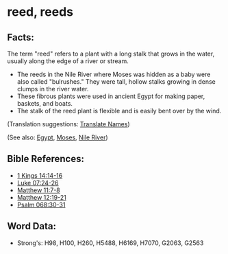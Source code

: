 # reed, reeds #

## Facts: ##

The term "reed" refers to a plant with a long stalk that grows in the water, usually along the edge of a river or stream.

* The reeds in the Nile River where Moses was hidden as a baby were also called "bulrushes." They were tall, hollow stalks growing in dense clumps in the river water.
* These fibrous plants were used in ancient Egypt for making paper, baskets, and boats.
* The stalk of the reed plant is flexible and is easily bent over by the wind.

(Translation suggestions: [Translate Names](rc://en/ta/man/translate/translate-names))

(See also: [Egypt](../names/egypt.md), [Moses](../names/moses.md), [Nile River](../names/nileriver.md))

## Bible References: ##

* [1 Kings 14:14-16](rc://en/tn/help/1ki/14/14)
* [Luke 07:24-26](rc://en/tn/help/luk/07/24)
* [Matthew 11:7-8](rc://en/tn/help/mat/11/07)
* [Matthew 12:19-21](rc://en/tn/help/mat/12/19)
* [Psalm 068:30-31](rc://en/tn/help/psa/068/030)

## Word Data: ##

* Strong's: H98, H100, H260, H5488, H6169, H7070, G2063, G2563
